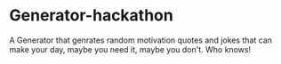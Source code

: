 # Generator-hackathon
A Generator that genrates random motivation quotes and jokes that can make your day, maybe you need it, maybe you don't. Who knows! 
